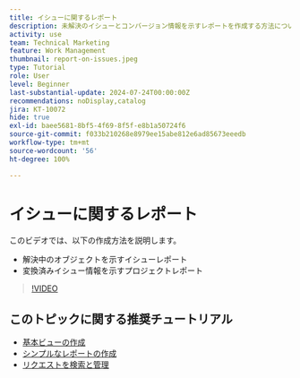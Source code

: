 ```yaml
---
title: イシューに関するレポート
description: 未解決のイシューとコンバージョン情報を示すレポートを作成する方法について説明します。
activity: use
team: Technical Marketing
feature: Work Management
thumbnail: report-on-issues.jpeg
type: Tutorial
role: User
level: Beginner
last-substantial-update: 2024-07-24T00:00:00Z
recommendations: noDisplay,catalog
jira: KT-10072
hide: true
exl-id: baee5681-8bf5-4f69-8f5f-e8b1a50724f6
source-git-commit: f033b210268e8979ee15abe812e6ad85673eeedb
workflow-type: tm+mt
source-wordcount: '56'
ht-degree: 100%

---
```


# イシューに関するレポート

このビデオでは、以下の作成方法を説明します。

* 解決中のオブジェクトを示すイシューレポート
* 変換済みイシュー情報を示すプロジェクトレポート


>[!VIDEO](https://video.tv.adobe.com/v/3432002/?quality=12&learn=on)


## このトピックに関する推奨チュートリアル

* [基本ビューの作成](/help/reporting/basic-reporting/create-a-basic-view.md)
* [シンプルなレポートの作成](/help/reporting/basic-reporting/create-a-simple-report.md)
* [リクエストを検索と管理](/help/manage-work/issues-requests/find-requests.md)
